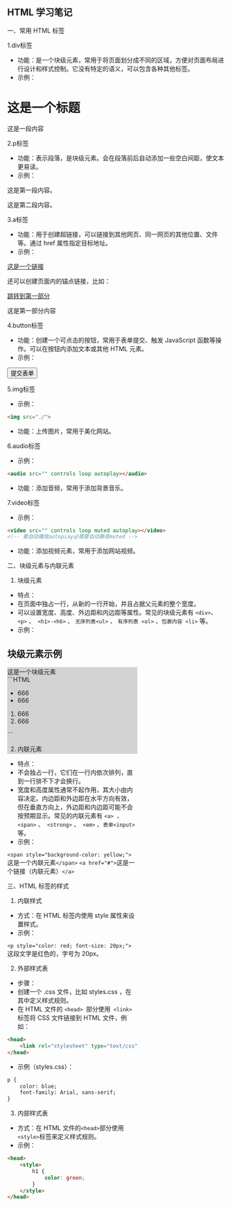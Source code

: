 ## HTML 学习笔记

一、常用 HTML 标签

1.div标签

- 功能：是一个块级元素，常用于将页面划分成不同的区域，方便对页面布局进行设计和样式控制。它没有特定的语义，可以包含各种其他标签。
- 示例：

<div>
    <h1>这是一个标题</h1>
    <p>这是一段内容</p>
</div>
 

2.p标签

- 功能：表示段落，是块级元素。会在段落前后自动添加一些空白间距，使文本更易读。
- 示例：

<p>这是第一段内容。</p>
<p>这是第二段内容。</p>

3.a标签

- 功能：用于创建超链接，可以链接到其他网页、同一网页的其他位置、文件等。通过 href 属性指定目标地址。
- 示例：

<a href="#">这是一个链接</a>


还可以创建页面内的锚点链接，比如：

<a href="#section1">跳转到第一部分</a>

<div id="section1">这是第一部分内容</div>

4.button标签

- 功能：创建一个可点击的按钮，常用于表单提交、触发 JavaScript 函数等操作。可以在按钮内添加文本或其他 HTML 元素。
- 示例：

<button type="submit">提交表单</button>

5.img标签

* 示例：

``` HTML
<img src="./">
```

* 功能：上传图片，常用于美化网站。

6.audio标签

* 示例：

```HTML
<audio src="" controls loop autoplay></audio>
```

* 功能：添加音频，常用于添加背景音乐。

7.video标签

* 示例：

```HTML
<video src="" controls loop muted autoplay></video>
<!-- 要自动播放autopiay必需要自动静音muted -->
```

* 功能：添加视频元素，常用于添加网站视频。


二、块级元素与内联元素

1. 块级元素

- 特点：
- 在页面中独占一行，从新的一行开始，并且占据父元素的整个宽度。
- 可以设置宽度、高度、外边距和内边距等属性。常见的块级元素有 ` <div> `、 `<p>` 、` <h1>-<h6>` 、 `无序列表<ul>` 、 `有序列表 <ol>` 、`包裹内容 <li>` 等。
- 示例：

<h2>块级元素示例</h2>
<div style="background-color: lightgray; width: 300px; height: 200px;">这是一个块级元素<div>
```HTML
<ul>
    <li>666</li>
    <li>666</li>
</ul>
<ol>
    <li>666</li>
    <li>666</li>
</ol>    
```



2. 内联元素

- 特点：
- 不会独占一行，它们在一行内依次排列，直到一行排不下才会换行。
- 宽度和高度属性通常不起作用，其大小由内容决定。内边距和外边距在水平方向有效，但在垂直方向上，外边距和内边距可能不会按预期显示。常见的内联元素有 `<a> `、` <span>` 、` <strong>` 、` <em>` 、`表单<input>`等。
- 示例：

`<span style="background-color: yellow;">`这是一个内联元素`</span>`
`<a href="#">`这是一个链接（内联元素）`</a>`


三、HTML 标签的样式

1. 内联样式

- 方式：在 HTML 标签内使用 style 属性来设置样式。
- 示例：

`<p style="color: red; font-size: 20px;">`这段文字是红色的，字号为 20px。</p>

2. 外部样式表

- 步骤：
- 创建一个 .css 文件，比如 styles.css ，在其中定义样式规则。
- 在 HTML 文件的 `<head> `部分使用` <link>` 标签将 CSS 文件链接到 HTML 文件，例如：

```html
<head>
    <link rel="stylesheet" type="text/css" href="styles.css">
</head>
```

- 示例（styles.css）：

```html
p {
    color: blue;
    font-family: Arial, sans-serif;
}
```

3. 内部样式表
- 方式：在 HTML 文件的` <head> `部分使用` <style> `标签来定义样式规则。
- 示例：

```html
<head>
    <style>
        h1 {
            color: green;
        }
    </style>
</head>
```
